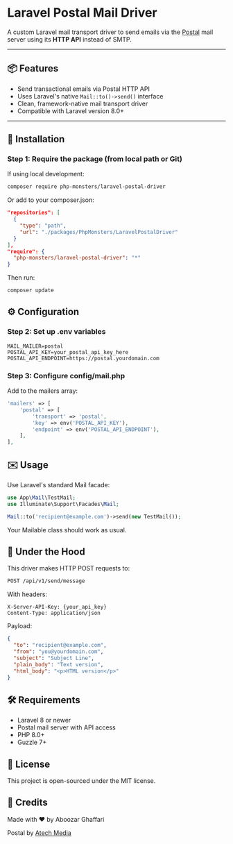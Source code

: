 # Laravel Postal Mail Driver

A custom Laravel mail transport driver to send emails via the [Postal](https://postal.atech.media) mail server using its **HTTP API** instead of SMTP.

---

## 📦 Features

- Send transactional emails via Postal HTTP API
- Uses Laravel's native `Mail::to()->send()` interface
- Clean, framework-native mail transport driver
- Compatible with Laravel version 8.0+

---

## 🚀 Installation

### Step 1: Require the package (from local path or Git)

If using local development:

```bash
composer require php-monsters/laravel-postal-driver
```

Or add to your composer.json:

```json
"repositories": [
  {
    "type": "path",
    "url": "./packages/PhpMonsters/LaravelPostalDriver"
  }
],
"require": {
  "php-monsters/laravel-postal-driver": "*"
}
```
Then run:
```bash
composer update
```

## ⚙️ Configuration
### Step 2: Set up .env variables
```dotenv
MAIL_MAILER=postal
POSTAL_API_KEY=your_postal_api_key_here
POSTAL_API_ENDPOINT=https://postal.yourdomain.com
```

### Step 3: Configure config/mail.php
Add to the mailers array:
```php
'mailers' => [
    'postal' => [
        'transport' => 'postal',
        'key' => env('POSTAL_API_KEY'),
        'endpoint' => env('POSTAL_API_ENDPOINT'),
    ],
],
```

## ✉️ Usage
Use Laravel's standard Mail facade:
```php
use App\Mail\TestMail;
use Illuminate\Support\Facades\Mail;

Mail::to('recipient@example.com')->send(new TestMail());
```
Your Mailable class should work as usual.

## 📐 Under the Hood
This driver makes HTTP POST requests to:
```bash
POST /api/v1/send/message
```
With headers:
```http request
X-Server-API-Key: {your_api_key}
Content-Type: application/json
```
Payload:

```json
{
  "to": "recipient@example.com",
  "from": "you@yourdomain.com",
  "subject": "Subject Line",
  "plain_body": "Text version",
  "html_body": "<p>HTML version</p>"
}
```

## 🛠 Requirements
- Laravel 8 or newer 
- Postal mail server with API access 
- PHP 8.0+ 
- Guzzle 7+

## 📝 License
This project is open-sourced under the MIT license.

## 🤝 Credits
Made with ❤️ by Aboozar Ghaffari

Postal by [Atech Media](https://postal.atech.media)